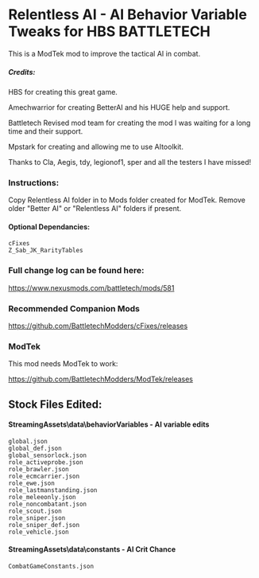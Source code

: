 # Relentless AI - AI Behavior Variable Tweaks for HBS BATTLETECH
This is a ModTek mod to improve the tactical AI in combat.

##### Credits:

HBS for creating this great game.

Amechwarrior for creating BetterAI and his HUGE help and support.

Battletech Revised mod team for creating the mod I was waiting for a long time and their support.

Mpstark for creating and allowing me to use AItoolkit.

Thanks to Cla, Aegis, tdy, legionof1, sper and all the testers I have missed!

### Instructions:

Copy Relentless AI folder in to Mods folder created for ModTek.  Remove older "Better AI" or "Relentless AI" folders if present.
    
#### Optional Dependancies:

    cFixes
    Z_Sab_JK_RarityTables

### Full change log can be found here:

https://www.nexusmods.com/battletech/mods/581

### Recommended Companion Mods

https://github.com/BattletechModders/cFixes/releases

### ModTek

This mod needs ModTek to work:

https://github.com/BattletechModders/ModTek/releases

## Stock Files Edited:
#### StreamingAssets\data\behaviorVariables - AI variable edits
    global.json
    global_def.json
    global_sensorlock.json
    role_activeprobe.json
	role_brawler.json
    role_ecmcarrier.json
    role_ewe.json
    role_lastmanstanding.json
    role_meleeonly.json
    role_noncombatant.json
    role_scout.json
    role_sniper.json
	role_sniper_def.json
    role_vehicle.json

#### StreamingAssets\data\constants - AI Crit Chance
    CombatGameConstants.json